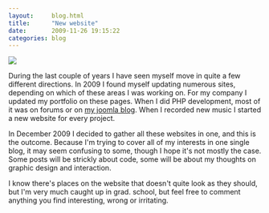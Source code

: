 ```yaml
---
layout:     blog.html
title:      "New website"
date:       2009-11-26 19:15:22
categories: blog
---
```


<img src="https://assets.runemadsen.com/blog/newhomepage.jpg" />

During the last couple of years I have seen myself move in quite a few different directions. In 2009 I found myself updating numerous sites, depending on which of these areas I was working on. For my company I updated my portfolio on these pages. When I did PHP development, most of it was on forums or on [my joomla blog](http://www.youcanjoomla.com). When I recorded new music I started a new website for every project.

In December 2009 I decided to gather all these websites in one, and this is the outcome. Because I'm trying to cover all of my interests in one single blog, it may seem confusing to some, though I hope it's not mostly the case. Some posts will be strickly about code, some will be about my thoughts on graphic design and interaction.

I know there's places on the website that doesn't quite look as they should, but I'm very much caught up in grad. school, but feel free to comment anything you find interesting, wrong or irritating.
